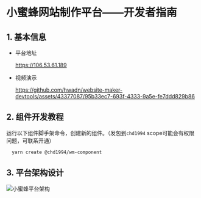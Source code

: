 # 小蜜蜂网站制作平台——开发者指南

## 1. 基本信息

* 平台地址

  <a href="https://106.53.61.189" target="_blank">https://106.53.61.189</a>


* 视频演示

  https://github.com/hwadn/website-maker-devtools/assets/43377087/95b33ec7-693f-4333-9a5e-fe7ddd829b86

## 2. 组件开发教程

  运行以下组件脚手架命令，创建新的组件。（发包到`chd1994` scope可能会有权限问题，可联系开通）

```sh
  yarn create @chd1994/wm-component
```

## 3. 平台架构设计

![小蜜蜂平台架构](https://github.com/hwadn/website-maker-devtools/assets/43377087/e0ceea90-b6f9-411b-9e4b-3ce4488c16bd)
